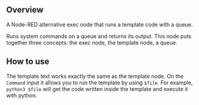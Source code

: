 ## Overview
A Node-RED alternative exec node that runs a template code with a queue.

Runs system commands on a queue and returns its output. This node puts together three concepts: the exec node, the template node, a queue.

## How to use
The template text works exactly the same as the template node. On the `Command` input it allows you to run the template by using `$file`. For example, `python3 $file` will get the code written inside the template and execute it with python.

